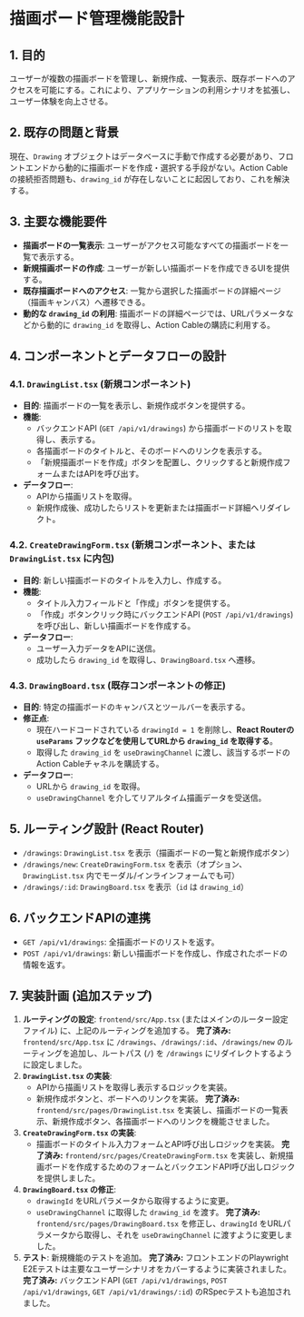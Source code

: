 # 描画ボード管理機能設計

## 1. 目的
ユーザーが複数の描画ボードを管理し、新規作成、一覧表示、既存ボードへのアクセスを可能にする。これにより、アプリケーションの利用シナリオを拡張し、ユーザー体験を向上させる。

## 2. 既存の問題と背景
現在、`Drawing` オブジェクトはデータベースに手動で作成する必要があり、フロントエンドから動的に描画ボードを作成・選択する手段がない。Action Cableの接続拒否問題も、`drawing_id` が存在しないことに起因しており、これを解決する。

## 3. 主要な機能要件
-   **描画ボードの一覧表示**: ユーザーがアクセス可能なすべての描画ボードを一覧で表示する。
-   **新規描画ボードの作成**: ユーザーが新しい描画ボードを作成できるUIを提供する。
-   **既存描画ボードへのアクセス**: 一覧から選択した描画ボードの詳細ページ（描画キャンバス）へ遷移できる。
-   **動的な `drawing_id` の利用**: 描画ボードの詳細ページでは、URLパラメータなどから動的に `drawing_id` を取得し、Action Cableの購読に利用する。

## 4. コンポーネントとデータフローの設計

### 4.1. `DrawingList.tsx` (新規コンポーネント)
-   **目的**: 描画ボードの一覧を表示し、新規作成ボタンを提供する。
-   **機能**:
    -   バックエンドAPI (`GET /api/v1/drawings`) から描画ボードのリストを取得し、表示する。
    -   各描画ボードのタイトルと、そのボードへのリンクを表示する。
    -   「新規描画ボードを作成」ボタンを配置し、クリックすると新規作成フォームまたはAPIを呼び出す。
-   **データフロー**:
    -   APIから描画リストを取得。
    -   新規作成後、成功したらリストを更新または描画ボード詳細へリダイレクト。

### 4.2. `CreateDrawingForm.tsx` (新規コンポーネント、または `DrawingList.tsx` に内包)
-   **目的**: 新しい描画ボードのタイトルを入力し、作成する。
-   **機能**:
    -   タイトル入力フィールドと「作成」ボタンを提供する。
    -   「作成」ボタンクリック時にバックエンドAPI (`POST /api/v1/drawings`) を呼び出し、新しい描画ボードを作成する。
-   **データフロー**:
    -   ユーザー入力データをAPIに送信。
    -   成功したら `drawing_id` を取得し、`DrawingBoard.tsx` へ遷移。

### 4.3. `DrawingBoard.tsx` (既存コンポーネントの修正)
-   **目的**: 特定の描画ボードのキャンバスとツールバーを表示する。
-   **修正点**:
    -   現在ハードコードされている `drawingId = 1` を削除し、**React Routerの `useParams` フックなどを使用してURLから `drawing_id` を取得する**。
    -   取得した `drawing_id` を `useDrawingChannel` に渡し、該当するボードのAction Cableチャネルを購読する。
-   **データフロー**:
    -   URLから `drawing_id` を取得。
    -   `useDrawingChannel` を介してリアルタイム描画データを受送信。

## 5. ルーティング設計 (React Router)

-   `/drawings`: `DrawingList.tsx` を表示（描画ボードの一覧と新規作成ボタン）
-   `/drawings/new`: `CreateDrawingForm.tsx` を表示（オプション、`DrawingList.tsx` 内でモーダル/インラインフォームでも可）
-   `/drawings/:id`: `DrawingBoard.tsx` を表示（`id` は `drawing_id`）

## 6. バックエンドAPIの連携

-   `GET /api/v1/drawings`: 全描画ボードのリストを返す。
-   `POST /api/v1/drawings`: 新しい描画ボードを作成し、作成されたボードの情報を返す。

## 7. 実装計画 (追加ステップ)

1.  **ルーティングの設定**: `frontend/src/App.tsx` (またはメインのルーター設定ファイル) に、上記のルーティングを追加する。
    **完了済み:** `frontend/src/App.tsx` に `/drawings`、`/drawings/:id`、`/drawings/new` のルーティングを追加し、ルートパス (`/`) を `/drawings` にリダイレクトするように設定しました。
2.  **`DrawingList.tsx` の実装**:
    -   APIから描画リストを取得し表示するロジックを実装。
    -   新規作成ボタンと、ボードへのリンクを実装。
    **完了済み:** `frontend/src/pages/DrawingList.tsx` を実装し、描画ボードの一覧表示、新規作成ボタン、各描画ボードへのリンクを機能させました。
3.  **`CreateDrawingForm.tsx` の実装**:
    -   描画ボードのタイトル入力フォームとAPI呼び出しロジックを実装。
    **完了済み:** `frontend/src/pages/CreateDrawingForm.tsx` を実装し、新規描画ボードを作成するためのフォームとバックエンドAPI呼び出しロジックを提供しました。
4.  **`DrawingBoard.tsx` の修正**:
    -   `drawingId` をURLパラメータから取得するように変更。
    -   `useDrawingChannel` に取得した `drawing_id` を渡す。
    **完了済み:** `frontend/src/pages/DrawingBoard.tsx` を修正し、`drawingId` をURLパラメータから取得し、それを `useDrawingChannel` に渡すように変更しました。
5.  **テスト**: 新規機能のテストを追加。
    **完了済み:** フロントエンドのPlaywright E2Eテストは主要なユーザーシナリオをカバーするように実装されました。
    **完了済み:** バックエンドAPI (`GET /api/v1/drawings`, `POST /api/v1/drawings`, `GET /api/v1/drawings/:id`) のRSpecテストも追加されました。
